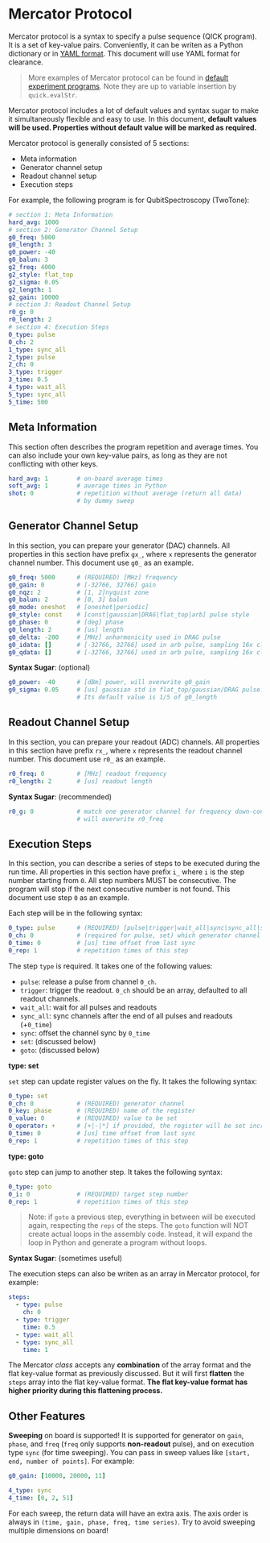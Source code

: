# Mercator Protocol

Mercator protocol is a syntax to specify a pulse sequence (QICK program). It is a set of key-value pairs. Conveniently, it can be writen as a Python dictionary or in [YAML format](https://en.wikipedia.org/wiki/YAML). This document will use YAML format for clearance.

> More examples of Mercator protocol can be found in [default experiment programs](https://github.com/clelandlab/quick/blob/main/quick/constants/experiment.yml). Note they are up to variable insertion by `quick.evalStr`.

Mercator protocol includes a lot of default values and syntax sugar to make it simultaneously flexible and easy to use. In this document, **default values will be used. Properties without default value will be marked as required.**

Mercator protocol is generally consisted of 5 sections:

- Meta information
- Generator channel setup
- Readout channel setup
- Execution steps

For example, the following program is for QubitSpectroscopy (TwoTone):

```yaml
# section 1: Meta Information
hard_avg: 1000
# section 2: Generator Channel Setup
g0_freq: 5000
g0_length: 3
g0_power: -40
g0_balun: 3
g2_freq: 4000
g2_style: flat_top
g2_sigma: 0.05
g2_length: 1
g2_gain: 10000
# section 3: Readout Channel Setup
r0_g: 0
r0_length: 2
# section 4: Execution Steps
0_type: pulse
0_ch: 2
1_type: sync_all
2_type: pulse
2_ch: 0
3_type: trigger
3_time: 0.5
4_type: wait_all
5_type: sync_all
5_time: 500
```

## Meta Information

This section often describes the program repetition and average times. You can also include your own key-value pairs, as long as they are not conflicting with other keys.

```yaml
hard_avg: 1        # on-board average times
soft_avg: 1        # average times in Python
shot: 0            # repetition without average (return all data)
                   # by dummy sweep
```

## Generator Channel Setup

In this section, you can prepare your generator (DAC) channels. All properties in this section have prefix `gx_`, where `x` represents the generator channel number. This document use `g0_` as an example.

```yaml
g0_freq: 5000      # (REQUIRED) [MHz] frequency
g0_gain: 0         # [-32766, 32766] gain
g0_nqz: 2          # [1, 2]nyquist zone
g0_balun: 2        # [0, 3] balun
g0_mode: oneshot   # [oneshot|periodic]
g0_style: const    # [const|gaussian|DRAG|flat_top|arb] pulse style
g0_phase: 0        # [deg] phase
g0_length: 2       # [us] length
g0_delta: -200     # [MHz] anharmonicity used in DRAG pulse
g0_idata: []       # [-32766, 32766] used in arb pulse, sampling 16x clock ticks
g0_qdata: []       # [-32766, 32766] used in arb pulse, sampling 16x clock ticks
```

**Syntax Sugar**: (optional)

```yaml
g0_power: -40      # [dBm] power, will overwrite g0_gain
g0_sigma: 0.05     # [us] gaussian std in flat_top/gaussian/DRAG pulse.
                   # Its default value is 1/5 of g0_length
```

## Readout Channel Setup

In this section, you can prepare your readout (ADC) channels. All properties in this section have prefix `rx_`, where `x` represents the readout channel number. This document use `r0_` as an example.

```yaml
r0_freq: 0         # [MHz] readout frequency
r0_length: 2       # [us] readout length
```

**Syntax Sugar**: (recommended)

```yaml
r0_g: 0            # match one generator channel for frequency down-conversion
                   # will overwrite r0_freq
```

## Execution Steps

In this section, you can describe a series of steps to be executed during the run time. All properties in this section have prefix `i_` where `i` is the step number starting from `0`. All step numbers MUST be consecutive. The program will stop if the next consecutive number is not found. This document use step `0` as an example.

Each step will be in the following syntax: 

```yaml
0_type: pulse      # (REQUIRED) [pulse|trigger|wait_all|sync|sync_all|set|goto]
0_ch: 0            # (required for pulse, set) which generator channel pulse
0_time: 0          # [us] time offset from last sync
0_rep: 1           # repetition times of this step
```

The step `type` is required. It takes one of the following values:

- `pulse`: release a pulse from channel `0_ch`.
- `trigger`: trigger the readout. `0_ch` should be an array, defaulted to all readout channels.
- `wait_all`: wait for all pulses and readouts
- `sync_all`: sync channels after the end of all pulses and readouts (+`0_time`)
- `sync`: offset the channel sync by `0_time`
- `set`: (discussed below)
- `goto`: (discussed below)

**type: set**

`set` step can update register values on the fly. It takes the following syntax:

```yaml
0_type: set
0_ch: 0            # (REQUIRED) generator channel
0_key: phase       # (REQUIRED) name of the register
0_value: 0         # (REQUIRED) value to be set
0_operator: +      # [+|-|*] if provided, the register will be set incrementally.
0_time: 0          # [us] time offset from last sync
0_rep: 1           # repetition times of this step
```

**type: goto**

`goto` step can jump to another step. It takes the following syntax:

```yaml
0_type: goto
0_i: 0             # (REQUIRED) target step number
0_rep: 1           # repetition times of this step
```

> Note: if `goto` a previous step, everything in between will be executed again, respecting the `reps` of the steps. The `goto` function will NOT create actual loops in the assembly code. Instead, it will expand the loop in Python and generate a program without loops.

**Syntax Sugar**: (sometimes useful)

The execution steps can also be writen as an array in Mercator protocol, for example:

```yaml
steps:
  - type: pulse
    ch: 0
  - type: trigger
    time: 0.5
  - type: wait_all
  - type: sync_all
    time: 1
```

The Mercator *class* accepts any **combination** of the array format and the flat key-value format as previously discussed. But it will first **flatten** the `steps` array into the flat key-value format. **The flat key-value format has higher priority during this flattening process.**

## Other Features

**Sweeping** on board is supported! It is supported for generator on `gain`, `phase`, and `freq` (`freq` only supports **non-readout** pulse), and on execution type `sync` (for time sweeping). You can pass in sweep values like `[start, end, number of points]`. For example:

```yaml
g0_gain: [10000, 20000, 11]

4_type: sync
4_time: [0, 2, 51]
```

For each sweep, the return data will have an extra axis. The axis order is always in `(time, gain, phase, freq, time series)`. Try to avoid sweeping multiple dimensions on board!
